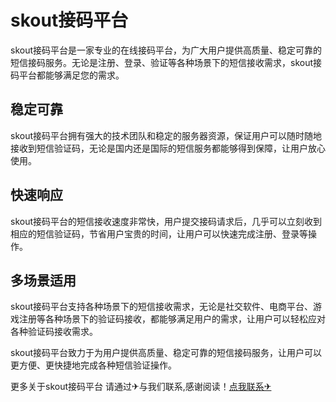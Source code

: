 # skout接码平台

skout接码平台是一家专业的在线接码平台，为广大用户提供高质量、稳定可靠的短信接码服务。无论是注册、登录、验证等各种场景下的短信接收需求，skout接码平台都能够满足您的需求。

## 稳定可靠

skout接码平台拥有强大的技术团队和稳定的服务器资源，保证用户可以随时随地接收到短信验证码，无论是国内还是国际的短信服务都能够得到保障，让用户放心使用。

## 快速响应

skout接码平台的短信接收速度非常快，用户提交接码请求后，几乎可以立刻收到相应的短信验证码，节省用户宝贵的时间，让用户可以快速完成注册、登录等操作。

## 多场景适用

skout接码平台支持各种场景下的短信接收需求，无论是社交软件、电商平台、游戏注册等各种场景下的验证码接收，都能够满足用户的需求，让用户可以轻松应对各种验证码接收需求。

skout接码平台致力于为用户提供高质量、稳定可靠的短信接码服务，让用户可以更方便、更快捷地完成各种短信验证操作。

更多关于skout接码平台 请通过✈与我们联系,感谢阅读！[点我联系✈](https://www.G208.com)